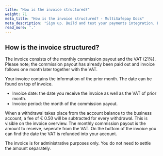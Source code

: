 ```yaml
---
title: "How is the invoice structured?"
weight: 71
meta_title: "How is the invoice structured? - MultiSafepay Docs"
meta_description: "Sign up. Build and test your payments integration. Explore our products and services. Use our API Reference, SDKs, and wrappers. Get support."
read_more: '.'
---
```


## How is the invoice structured?


The invoice consists of the monthly commission payout and the VAT (21%). Please note; the commission payout has already been paid out and invoice follows one month later together with the VAT.

Your invoice contains the information of the prior month. The date can be found on top of invoice.

* Invoice date: the date you receive the invoice as well as the VAT of prior month.
* Invoice period: the month of the commission payout.

When a withdrawal takes place from the account balance to the business account, a fee of € 0.50 will be subtracted for every withdrawal. This is visible on the invoice overview.
The monthly commission payout is the amount to receive, seperate from the VAT.
On the bottom of the invoice you can find the date the VAT is refunded into your account.

The invoice is for administrative purposes only. You do not need to settle the amount separately.